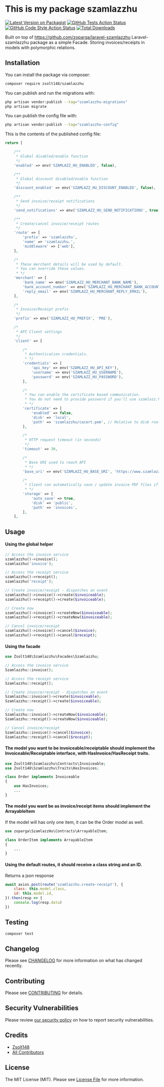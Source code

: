 # This is my package szamlazzhu

[![Latest Version on Packagist](https://img.shields.io/packagist/v/zsolt148/szamlazzhu.svg?style=flat-square)](https://packagist.org/packages/zsolt148/szamlazzhu)
[![GitHub Tests Action Status](https://img.shields.io/github/actions/workflow/status/zsolt148/szamlazzhu/run-tests.yml?branch=main&label=tests&style=flat-square)](https://github.com/zsolt148/szamlazzhu/actions?query=workflow%3Arun-tests+branch%3Amain)
[![GitHub Code Style Action Status](https://img.shields.io/github/actions/workflow/status/zsolt148/szamlazzhu/fix-php-code-style-issues.yml?branch=main&label=code%20style&style=flat-square)](https://github.com/zsolt148/szamlazzhu/actions?query=workflow%3A"Fix+PHP+code+style+issues"+branch%3Amain)
[![Total Downloads](https://img.shields.io/packagist/dt/zsolt148/szamlazzhu.svg?style=flat-square)](https://packagist.org/packages/zsolt148/szamlazzhu)

Built on top of https://github.com/zoparga/laravel-szamlazzhu Laravel-szamlazzhu package as a simple Facade. 
Storing invoices/receipts in models with polymorphic relations.

## Installation

You can install the package via composer:

```bash
composer require zsolt148/szamlazzhu
```

You can publish and run the migrations with:

```bash
php artisan vendor:publish --tag="szamlazzhu-migrations"
php artisan migrate
```

You can publish the config file with:

```bash
php artisan vendor:publish --tag="szamlazzhu-config"
```

This is the contents of the published config file:

```php
return [

    /**
     * Global disabled/enable function
     */
    'enabled' => env('SZAMLAZZ_HU_ENABLED', false),

    /**
     * Global discount disabled/enable function
     */
    'discount_enabled' => env('SZAMLAZZ_HU_DISCOUNT_ENABLED', false),

    /**
     * Send invoice/receipt notifications
     */
    'send_notifications' => env('SZAMLAZZ_HU_SEND_NOTIFICATIONS', true),

    /**
     * Create/cancel invoice/receipt routes
     */
    'route' => [
        'prefix' => 'szamlazzhu',
        'name' => 'szamlazzhu.',
        'middleware' => ['web'],
    ],

    /*
     * These merchant details will be used by default.
     * You can override these values.
     * */
    'merchant' => [
        'bank_name' => env('SZAMLAZZ_HU_MERCHANT_BANK_NAME'),
        'bank_account_number' => env('SZAMLAZZ_HU_MERCHANT_BANK_ACCOUNT_NUMBER'),
        'reply_email' => env('SZAMLAZZ_HU_MERCHANT_REPLY_EMAIL'),
    ],

    /*
     * Invoice/Receipt prefix
     */
    'prefix' => env('SZAMLAZZ_HU_PREFIX', 'PRE'),

    /*
     * API Client settings
     */
    'client' => [

        /*
         * Authentication credentials.
         * */
        'credentials' => [
            'api_key' => env('SZAMLAZZ_HU_API_KEY'),
            'username' => env('SZAMLAZZ_HU_USERNAME'),
            'password' => env('SZAMLAZZ_HU_PASSWORD'),
        ],

        /*
         * You can enable the certificate based communication.
         * You do not need to provide password if you'll use szamlazz.hu's own certificate
         * */
        'certificate' => [
            'enabled' => false,
            'disk' => 'local',
            'path' => 'szamlazzhu/cacert.pem', // Relative to disk root
        ],

        /*
         * HTTP request timeout (in seconds)
         */
        'timeout' => 30,

        /*
         * Base URI used to reach API
         * */
        'base_uri' => env('SZAMLAZZ_HU_BASE_URI', 'https://www.szamlazz.hu/'),

        /*
         * Client can automatically save / update invoice PDF files if enabled
         * */
        'storage' => [
            'auto_save' => true,
            'disk' => 'public',
            'path' => 'invoices',
        ],
    ],
```

## Usage

#### Using the global helper
```php
// Access the invoice service
szamlazzhu()->invoice();
szamlazzhu('invoice');

// Access the receipt service
szamlazzhu()->receipt();
szamlazzhu('receipt');

// Create invoice/receipt - dispatches an event
szamlazzhu()->invoice()->create($invoiceable);
szamlazzhu()->receipt()->create($invoiceable);

// Create now
szamlazzhu()->invoice()->createNow($invoiceable);
szamlazzhu()->receipt()->createNow($invoiceable);

// Cancel invoice/receipt
szamlazzhu()->invoice()->cancel($invoice);
szamlazzhu()->receipt()->cancel($receipt);

```

#### Using the facade
```php
use Zsolt148\Szamlazzhu\Facades\Szamlazzhu;

// Access the invoice service
Szamlazzhu::invoice();

// Access the receipt service
Szamlazzhu::receipt();

// Create invoice/receipt - dispatches an event
Szamlazzhu::invoice()->create($invoiceable);
Szamlazzhu::receipt()->create($invoiceable);

// Create now
Szamlazzhu::invoice()->createNow($invoiceable);
Szamlazzhu::receipt()->createNow($invoiceable);

// Cancel invoice/receipt
Szamlazzhu::invoice()->cancel($invoice);
Szamlazzhu::receipt()->cancel($receipt);
```

#### The model you want to be invoiceable/receiptable should implement the Invoiceable/Receiptable interface, with HasInvoice/HasReceipt traits.

```php
use Zsolt148\Szamlazzhu\Contracts\Invoiceable;
use Zsolt148\Szamlazzhu\Traits\HasInvoices;

class Order implements Invoiceable 
{
    use HasInvoices;
    ...
}
```

#### The model you want be as invoice/receipt items should implement the ArrayableItem
If the model will has only one item, it can be the Order model as well.

```php
use zoparga\SzamlazzHu\Contracts\ArrayableItem;

class OrderItem implements ArrayableItem
{
    ...
}
```

#### Using the default routes, it should receive a class string and an ID. 
Returns a json response

```js
await axios.post(route('szamlazzhu.create-receipt'), {
    class: this.model.class,
    id: this.model.id,
}).then(resp => {
    console.log(resp.data)
})
```

## Testing

```bash
composer test
```

## Changelog

Please see [CHANGELOG](CHANGELOG.md) for more information on what has changed recently.

## Contributing

Please see [CONTRIBUTING](CONTRIBUTING.md) for details.

## Security Vulnerabilities

Please review [our security policy](../../security/policy) on how to report security vulnerabilities.

## Credits

- [Zsolt148](https://github.com/Zsolt148)
- [All Contributors](../../contributors)

## License

The MIT License (MIT). Please see [License File](LICENSE.md) for more information.
